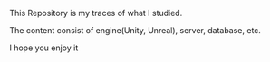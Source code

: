 This Repository is my traces of what I studied.

The content consist of engine(Unity, Unreal), server, database, etc.

I hope you enjoy it
